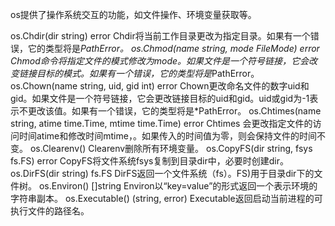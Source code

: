 os提供了操作系统交互的功能，如文件操作、环境变量获取等。

os.Chdir(dir string) error
    Chdir将当前工作目录更改为指定目录。如果有一个错误，它的类型将是*PathError。
os.Chmod(name string, mode FileMode) error
    Chmod命令将指定文件的模式修改为mode。如果文件是一个符号链接，它会改变链接目标的模式。如果有一个错误，它的类型将是*PathError。
os.Chown(name string, uid, gid int) error
    Chown更改命名文件的数字uid和gid。如果文件是一个符号链接，它会更改链接目标的uid和gid。uid或gid为-1表示不更改该值。如果有一个错误，它的类型将是*PathError。
os.Chtimes(name string, atime time.Time, mtime time.Time) error
    Chtimes 会更改指定文件的访问时间atime和修改时间mtime，。如果传入的时间值为零，则会保持文件的时间不变。
os.Clearenv()
    Clearenv删除所有环境变量。
os.CopyFS(dir string, fsys fs.FS) error
    CopyFS将文件系统fsys复制到目录dir中，必要时创建dir。
os.DirFS(dir string) fs.FS
    DirFS返回一个文件系统（fs）。FS)用于目录dir下的文件树。
os.Environ() []string
    Environ以“key=value”的形式返回一个表示环境的字符串副本。
os.Executable() (string, error)
    Executable返回启动当前进程的可执行文件的路径名。


    